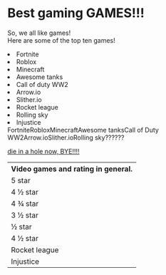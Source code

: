 <!DOCTYPE html>
<html>
<head>
<title>boioioio</title>
<meta-charset=“utf-8”>
    </head>
<style>
#GAMES{ color: rgb( 0, 0, 400)
}

body{color:rgb( 0, 0, 300)
}

#some-games{font-weight: bold;
Font-size=“52px”
Text-align:center;    
    Font-family:”serif”, “monospace”
}

Body{color: rgb(255, 255, 0);
}

</style>
<h1 id=“GAMES”> Best gaming GAMES!!!</h1>
<body>
<p id=“some-games”>So, we all like games!<br> Here are some of the top ten games!</p>
<or>
<li>Fortnite</li>
<li>Roblox</li>
<li>Minecraft</li>
<li>Awesome tanks</li>
<li>Call of duty WW2</li>
<li>Arrow.io</li>
<li>Slither.io</li>
<li>Rocket league</li>
<li>Rolling sky</li>
<li>Injustice</li>
</or>
<table>
    <thead>
          <tbody>
         <th>Video games and rating in general.</th>
             <tr>Fortnite</tr>
            <td>5 star</td>
           <tr>Roblox</tr>
             <td>4 ½ star</td>
       <tr>Minecraft</tr>
  <td>4 ¾ star</td>
          <tr>Awesome tanks</tr>
         <td>3 ½ star</td>
                    <tr>Call of Duty WW2</tr>
                 <td> ½ star</td>
                <tr>Arrow.io</tr>
                <td>4 ½ star</td>
                           <tr>Slither.io</tr>
                           <td>Rocket league</td>
  <tr>Rolling sky</tr>
         <td>Injustice</td>
    <tr>??????</tr>
</thead>
</tbody>
 <a href=“https://m.youtube.com/results?search_query=koifishy” click here to go to koi fishy’s quality YouTube channel!>
<p> die in a hole now, BYE!!!!</p>
</html>


        

